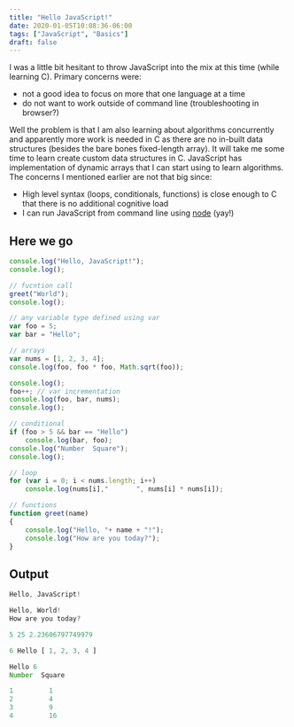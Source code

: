 ```yaml
---
title: "Hello JavaScript!"
date: 2020-01-05T10:08:36-06:00
tags: ["JavaScript", "Basics"]
draft: false
---
```

I was a little bit hesitant to throw JavaScript into the mix at this time (while
learning C). Primary concerns were:
- not a good idea to focus on more that one language at a time
- do not want to work outside of command line (troubleshooting in browser?)

Well the problem is that I am also learning about algorithms concurrently and
apparently more work is needed in C as there are no in-built data structures
(besides the bare bones fixed-length array). It will take me some time to learn
create custom data structures in C. JavaScript has implementation of dynamic
arrays that I can start using to learn algorithms. The concerns I mentioned
earlier are not that big since:
- High level syntax (loops, conditionals, functions) is close enough to C that
  there is no additional cognitive load
- I can run JavaScript from command line using [node](https://nodejs.org/en/) (yay!)

## Here we go
```javascript
console.log("Hello, JavaScript!");
console.log();

// fucntion call
greet("World");
console.log();

// any variable type defined using var
var foo = 5; 
var bar = "Hello";

// arrays
var nums = [1, 2, 3, 4];
console.log(foo, foo * foo, Math.sqrt(foo));

console.log();
foo++; // var incrementation
console.log(foo, bar, nums);
console.log();

// conditional
if (foo > 5 && bar == "Hello")
    console.log(bar, foo);
console.log("Number  Square");
console.log();

// loop
for (var i = 0; i < nums.length; i++)
    console.log(nums[i],"       ", nums[i] * nums[i]);

// functions
function greet(name)
{
    console.log("Hello, "+ name + "!");
    console.log("How are you today?");
}
```

## Output
```javascript
Hello, JavaScript!

Hello, World!
How are you today?

5 25 2.23606797749979

6 Hello [ 1, 2, 3, 4 ]

Hello 6
Number  Square

1         1
2         4
3         9
4         16
```
